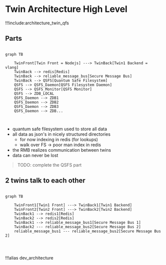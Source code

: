 
# Twin Architecture High Level

!!!include:architecture_twin_qfs

## Parts

```mermaid

graph TB

    TwinFront[Twin Front = Nodejs] ---> TwinBack[Twin1 Backend = vlang]
    TwinBack --> redis[Redis]
    TwinBack --> reliable_message_bus[Secure Message Bus]
    TwinBack --> QSFS[Quantum Safe Filesystem]
    QSFS --> QSFS_Daemon[QSFS Filesystem Daemon]
    QSFS --> QSFS_Monitor[QSFS Monitor]
    QSFS --> ZDB_LOCAL
    QSFS_Daemon --> ZDB1
    QSFS_Daemon --> ZDB2
    QSFS_Daemon --> ZDB3
    QSFS_Daemon --> ZDB...



```

- quantum safe filesystem used to store all data
- all data as json's in nicely structured directories
    - for now indexing in redis (for lookups)
    - walk over FS -> poor man index in redis
- the RMB realizes communication between twins
- data can never be lost

> TODO: complete the QSFS part

## 2 twins talk to each other


```mermaid

graph TB

    TwinFront1[Twin1 Front] ---> TwinBack1[Twin1 Backend]
    TwinFront2[Twin2 Front] ---> TwinBack2[Twin2 Backend]
    TwinBack1 --> redis1[Redis]
    TwinBack2 --> redis2[Redis]
    TwinBack1 --> reliable_message_bus1[Secure Message Bus 1]
    TwinBack2 --- reliable_message_bus2[Secure Message Bus 2]
    reliable_message_bus1 --- reliable_message_bus2[Secure Message Bus 2]




```

!!!alias dev_architecture